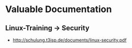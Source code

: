 # Valuable Documentation 

## Linux-Training -> Security

  * http://schulung.t3isp.de/documents/linux-security.pdf
